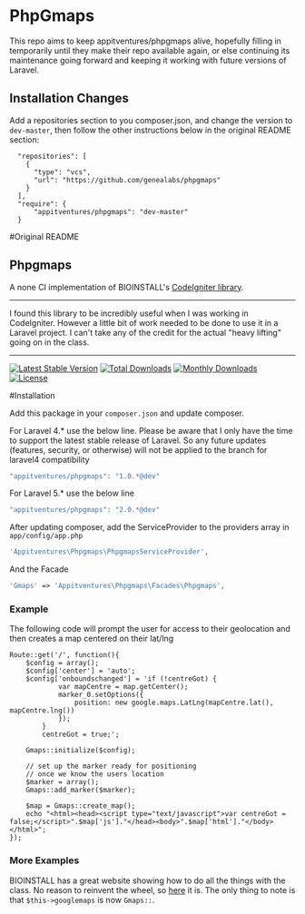 # PhpGmaps
This repo aims to keep appitventures/phpgmaps alive, hopefully filling in temporarily until they make their repo
available again, or else continuing its maintenance going forward and keeping it working with future versions of
Laravel.

## Installation Changes
Add a repositories section to you composer.json, and change the version to `dev-master`, then follow the other
instructions below in the original README section:

```
  "repositories": [
    {
      "type": "vcs",
      "url": "https://github.com/genealabs/phpgmaps"
    }
  ],
  "require": {
      "appitventures/phpgmaps": "dev-master"
  }
```

#Original README
## Phpgmaps
A none CI implementation of BIOINSTALL's [CodeIgniter library](http://github.com/BIOSTALL/CodeIgniter-Google-Maps-V3-API-Library).

---

I found this library to be incredibly useful when I was working in CodeIgniter. However a little bit of work needed to be done to use it in a Laravel project. I can't take any of the credit for the actual "heavy lifting" going on in the class.

---

[![Latest Stable Version](https://poser.pugx.org/appitventures/phpgmaps/v/stable.svg)](https://packagist.org/packages/appitventures/phpgmaps)
[![Total Downloads](https://poser.pugx.org/appitventures/phpgmaps/downloads.svg)](https://packagist.org/packages/appitventures/phpgmaps)
[![Monthly Downloads](https://poser.pugx.org/appitventures/phpgmaps/d/monthly.png)](https://packagist.org/packages/appitventures/phpgmaps)
[![License](https://poser.pugx.org/appitventures/phpgmaps/license.svg)](https://packagist.org/packages/appitventures/phpgmaps)

#Installation

Add this package in your `composer.json` and update composer.

For Laravel 4.\* use the below line. Please be aware that I only have the time to support the latest stable release of Laravel. So any future updates (features, security, or otherwise) will not be applied to the branch for laravel4 compatibility

```php
"appitventures/phpgmaps": "1.0.*@dev"
```

For Laravel 5.\* use the below line
 
```php
"appitventures/phpgmaps": "2.0.*@dev"
```

After updating composer, add the ServiceProvider to the providers array in `app/config/app.php`

```php
'Appitventures\Phpgmaps\PhpgmapsServiceProvider',
```

And the Facade

```php
'Gmaps' => 'Appitventures\Phpgmaps\Facades\Phpgmaps',
```

### Example 
The following code will prompt the user for access to their geolocation and then creates a map centered on their lat/lng

    Route::get('/', function(){
        $config = array();
        $config['center'] = 'auto';
        $config['onboundschanged'] = 'if (!centreGot) {
                var mapCentre = map.getCenter();
                marker_0.setOptions({
                    position: new google.maps.LatLng(mapCentre.lat(), mapCentre.lng())
                });
            }
            centreGot = true;';
            
        Gmaps::initialize($config);

        // set up the marker ready for positioning
        // once we know the users location
        $marker = array();
        Gmaps::add_marker($marker);

        $map = Gmaps::create_map();
        echo "<html><head><script type="text/javascript">var centreGot = false;</script>".$map['js']."</head><body>".$map['html']."</body></html>";
    });

### More Examples
BIOINSTALL has a great website showing how to do all the things with the class. No reason to reinvent the wheel, so [here](http://biostall.com/demos/google-maps-v3-api-codeigniter-library/) it is. The only thing to note is that `$this->googlemaps` is now `Gmaps::`.
